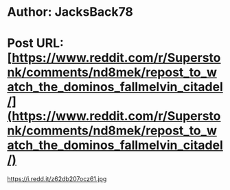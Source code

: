 # Author: JacksBack78
# Post URL: [https://www.reddit.com/r/Superstonk/comments/nd8mek/repost_to_watch_the_dominos_fallmelvin_citadel/](https://www.reddit.com/r/Superstonk/comments/nd8mek/repost_to_watch_the_dominos_fallmelvin_citadel/)


https://i.redd.it/z62db207ocz61.jpg